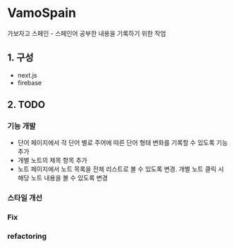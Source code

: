 # VamoSpain

가보자고 스페인 - 스페인어 공부한 내용을 기록하기 위한 작업

## 1. 구성

- next.js
- firebase

## 2. TODO

### 기능 개발

- 단어 페이지에서 각 단어 별로 주어에 따른 단어 형태 변화를 기록할 수 있도록 기능 추가
- 개별 노트의 제목 항목 추가
- 노트 페이지에서 노트 목록을 전체 리스트로 볼 수 있도록 변경. 개별 노트 클릭 시 해당 노트 내용을 볼 수 있도록 변경

### 스타일 개선

### Fix

### refactoring
